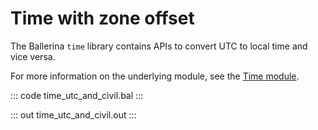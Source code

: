 # Time with zone offset

The Ballerina `time` library contains APIs to convert UTC to local time and vice versa.

For more information on the underlying module, see the [Time module](https://lib.ballerina.io/ballerina/time/latest/).

::: code time_utc_and_civil.bal :::

::: out time_utc_and_civil.out :::